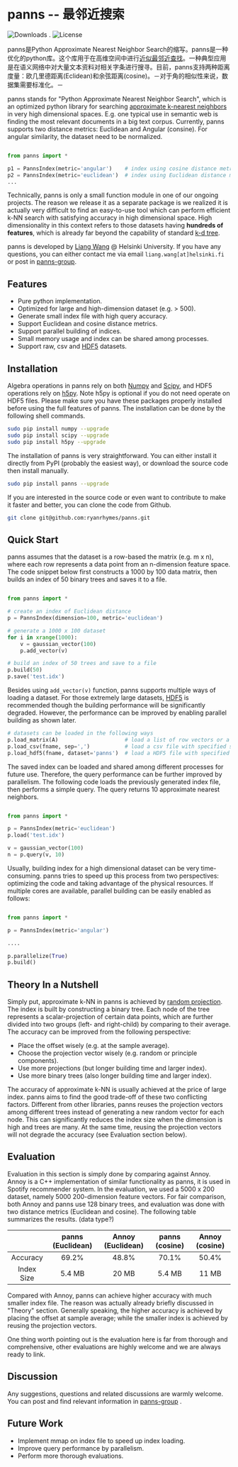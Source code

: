 panns -- 最邻近搜索
==================

![Downloads](https://pypip.in/d/panns/badge.png "Downloads") . ![License](https://pypip.in/license/gensim/badge.png "License")

panns是Python Approximate Nearest Neighbor Search的缩写。panns是一种优化的python库。这个库用于在高维空间中进行[近似最邻近查找](http://en.wikipedia.org/wiki/Nearest_neighbor_search#Approximate_nearest_neighbor)。一种典型应用是在语义网络中对大量文本资料对相关字条进行搜寻。目前，panns支持两种距离度量：欧几里德距离(Eclidean)和余弦距离(cosine)。－对于角的相似性来说，数据集需要标准化。－

panns stands for "Python Approximate Nearest Neighbor Search", which is an optimized python library for searching [approximate k-nearest neighbors](http://en.wikipedia.org/wiki/Nearest_neighbor_search#Approximate_nearest_neighbor) in very high dimensional spaces. E.g. one typical use in semantic web is finding the most relevant documents in a big text corpus. Currently, panns supports two distance metrics: Euclidean and Angular (consine). For angular similarity, the dataset need to be normalized.

```python

from panns import *

p1 = PannsIndex(metric='angular')    # index using cosine distance metric
p2 = PannsIndex(metric='euclidean')  # index using Euclidean distance metric
...
```

Technically, panns is only a small function module in one of our ongoing projects. The reason we release it as a separate package is we realized it is actually very difficult to find an easy-to-use tool which can perform efficient k-NN search with satisfying accuracy in high dimensional space. High dimensionality in this context refers to those datasets having **hundreds of features**, which is already far beyond the capability of standard [k-d tree](http://en.wikipedia.org/wiki/K-d_tree).

panns is developed by [Liang Wang](http://cs.helsinki.fi/liang.wang) @ Helsinki University. If you have any questions, you can either contact me via email `liang.wang[at]helsinki.fi` or post in [panns-group](https://groups.google.com/forum/#!forum/panns).


## Features

* Pure python implementation.
* Optimized for large and high-dimension dataset (e.g. > 500).
* Generate small index file with high query accuracy.
* Support Euclidean and cosine distance metrics.
* Support parallel building of indices.
* Small memory usage and index can be shared among processes.
* Support raw, csv and [HDF5](http://www.hdfgroup.org/HDF5/) datasets.



## Installation

Algebra operations in panns rely on both [Numpy](http://www.numpy.org/) and [Scipy](http://www.scipy.org/), and HDF5 operations rely on [h5py](http://www.h5py.org/). Note h5py is optional if you do not need operate on HDF5 files. Please make sure you have these packages properly installed before using the full features of panns. The installation can be done by the following shell commands.

```bash
sudo pip install numpy --upgrade
sudo pip install scipy --upgrade
sudo pip install h5py --upgrade
```


The installation of panns is very straightforward. You can either install it directly from PyPI (probably the easiest way), or download the source code then install manually.
```bash
sudo pip install panns --upgrade
```


If you are interested in the source code or even want to contribute to make it faster and better, you can clone the code from Github.
```bash
git clone git@github.com:ryanrhymes/panns.git
```



## Quick Start

panns assumes that the dataset is a row-based the matrix (e.g. m x n), where each row represents a data point from an n-dimension feature space. The code snippet below first constructs a 1000 by 100 data matrix, then builds an index of 50 binary trees and saves it to a file.

```python

from panns import *

# create an index of Euclidean distance
p = PannsIndex(dimension=100, metric='euclidean')

# generate a 1000 x 100 dataset
for i in xrange(1000):
    v = gaussian_vector(100)
    p.add_vector(v)

# build an index of 50 trees and save to a file
p.build(50)
p.save('test.idx')
```

Besides using `add_vector(v)` function, panns supports multiple ways of loading a dataset. For those extremely large datasets, [HDF5](http://www.hdfgroup.org/HDF5/) is recommended though the building performance will be significantly degraded. However, the performance can be improved by enabling parallel building as shown later.

```python
# datasets can be loaded in the following ways
p.load_matrix(A)                     # load a list of row vectors or a numpy matrix
p.load_csv(fname, sep=',')           # load a csv file with specified separator
p.load_hdf5(fname, dataset='panns')  # load a HDF5 file with specified dataset
```

The saved index can be loaded and shared among different processes for future use. Therefore, the query performance can be further improved by parallelism. The following code loads the previously generated index file, then performs a simple query. The query returns 10 approximate nearest neighbors.

```python

from panns import *

p = PannsIndex(metric='euclidean')
p.load('test.idx')

v = gaussian_vector(100)
n = p.query(v, 10)
```


Usually, building index for a high dimensional dataset can be very time-consuming. panns tries to speed up this process from two perspectives: optimizing the code and taking advantage of the physical resources. If multiple cores are available, parallel building can be easily enabled as follows:

```python

from panns import *

p = PannsIndex(metric='angular')

....

p.parallelize(True)
p.build()

```



## Theory In a Nutshell

Simply put, approximate k-NN in panns is achieved by [random projection](http://en.wikipedia.org/wiki/Locality-sensitive_hashing#Random_projection). The index is built by constructing a binary tree. Each node of the tree represents a scalar-projection of certain data points, which are further divided into two groups (left- and right-child) by comparing to their average. The accuracy can be improved from the following perspective:

* Place the offset wisely (e.g. at the sample average).
* Choose the projection vector wisely (e.g. random or principle components).
* Use more projections (but longer building time and larger index).
* Use more binary trees (also longer building time and larger index).

The accuracy of approximate k-NN is usually achieved at the price of large index. panns aims to find the good trade-off of these two conflicting factors. Different from other libraries, panns reuses the projection vectors among different trees instead of generating a new random vector for each node. This can significantly reduces the index size when the dimension is high and trees are many. At the same time, reusing the projection vectors will not degrade the accuracy (see Evaluation section below).



## Evaluation

Evaluation in this section is simply done by comparing against Annoy. Annoy is a C++ implementation of similar functionality as panns, it is used in Spotify recommender system. In the evaluation, we used a 5000 x 200 dataset, namely 5000 200-dimension feature vectors. For fair comparison, both Annoy and panns use 128 binary trees, and evaluation was done with two distance metrics (Euclidean and cosine). The following table summarizes the results. (data type?)

|            | panns (Euclidean) | Annoy (Euclidean) | panns (cosine) | Annoy (cosine) |
|:----------:|:-----------------:|:-----------------:|:--------------:|:--------------:|
|  Accuracy  |       69.2%       |       48.8%       |      70.1%     |      50.4%     |
| Index Size |       5.4 MB      |       20 MB       |     5.4 MB     |      11 MB     |


Compared with Annoy, panns can achieve higher accuracy with much smaller index file. The reason was actually already briefly discussed in "Theory" section. Generally speaking, the higher accuracy is achieved by placing the offset at sample average; while the smaller index is achieved by reusing the projection vectors.

One thing worth pointing out is the evaluation here is far from thorough and comprehensive, other evaluations are highly welcome and we are always ready to link.



## Discussion

Any suggestions, questions and related discussions are warmly welcome. You can post and find relevant information in [panns-group](https://groups.google.com/forum/#!forum/panns) .



## Future Work

* Implement mmap on index file to speed up index loading.
* Improve query performance by parallelism.
* Perform more thorough evaluations.
